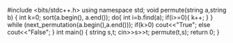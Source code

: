 #include <bits/stdc++.h>
using namespace std;
void permute(string a,string b)
{  int k=0; 
    sort(a.begin(), a.end());
   do{ 
    int i=b.find(a); 
    if(i>=0){
    k++;
    }
   }
 while (next_permutation(a.begin(),a.end()));
 if(k>0)
 cout<<"True";
 else
 cout<<"False";
}
int main()
{
    string s,t;
    cin>>s>>t;
    permute(t,s);
    return 0;
}
